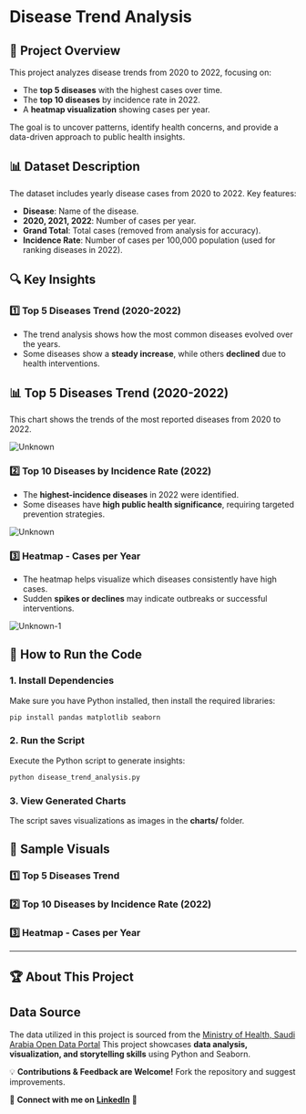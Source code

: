 # Disease Trend Analysis

## 📌 Project Overview

This project analyzes disease trends from 2020 to 2022, focusing on:

- The **top 5 diseases** with the highest cases over time.
- The **top 10 diseases** by incidence rate in 2022.
- A **heatmap visualization** showing cases per year.

The goal is to uncover patterns, identify health concerns, and provide a data-driven approach to public health insights.

## 📊 Dataset Description

The dataset includes yearly disease cases from 2020 to 2022. Key features:

- **Disease**: Name of the disease.
- **2020, 2021, 2022**: Number of cases per year.
- **Grand Total**: Total cases (removed from analysis for accuracy).
- **Incidence Rate**: Number of cases per 100,000 population (used for ranking diseases in 2022).

## 🔍 Key Insights

### **1️⃣ Top 5 Diseases Trend (2020-2022)**

- The trend analysis shows how the most common diseases evolved over the years.
- Some diseases show a **steady increase**, while others **declined** due to health interventions.



## 📊 Top 5 Diseases Trend (2020-2022)
This chart shows the trends of the most reported diseases from 2020 to 2022.


![Unknown](https://github.com/user-attachments/assets/e7cdfb5a-84c5-450d-afc8-7dcfbbd4bb27)









### **2️⃣ Top 10 Diseases by Incidence Rate (2022)**

- The **highest-incidence diseases** in 2022 were identified.
- Some diseases have **high public health significance**, requiring targeted prevention strategies.


![Unknown](https://github.com/user-attachments/assets/1015b907-f900-4b21-a2f9-9eaf7267511f)





### **3️⃣ Heatmap - Cases per Year**

- The heatmap helps visualize which diseases consistently have high cases.
- Sudden **spikes or declines** may indicate outbreaks or successful interventions.


![Unknown-1](https://github.com/user-attachments/assets/b611bc59-72f3-4b43-96c9-138e11cb4ce5)



## 🚀 How to Run the Code

### **1. Install Dependencies**

Make sure you have Python installed, then install the required libraries:

```bash
pip install pandas matplotlib seaborn
```

### **2. Run the Script**

Execute the Python script to generate insights:

```bash
python disease_trend_analysis.py
```

### **3. View Generated Charts**

The script saves visualizations as images in the **charts/** folder.

## 📸 Sample Visuals

### **1️⃣ Top 5 Diseases Trend**



### **2️⃣ Top 10 Diseases by Incidence Rate (2022)**



### **3️⃣ Heatmap - Cases per Year**



---

## 🏆 About This Project

## Data Source

The data utilized in this project is sourced from the [Ministry of Health, Saudi Arabia Open Data Portal]([ges/default.aspx](https://www.moh.gov.sa/en/Ministry/OpenData/Pages/Open-Data-Library.aspx)) 
This project showcases **data analysis, visualization, and storytelling skills** using Python and Seaborn.

💡 **Contributions & Feedback are Welcome!** Fork the repository and suggest improvements.

🔗 **Connect with me on** **[LinkedIn](www.linkedin.com/in/ghaida-alhazzaa-5739802a9)** 🚀

